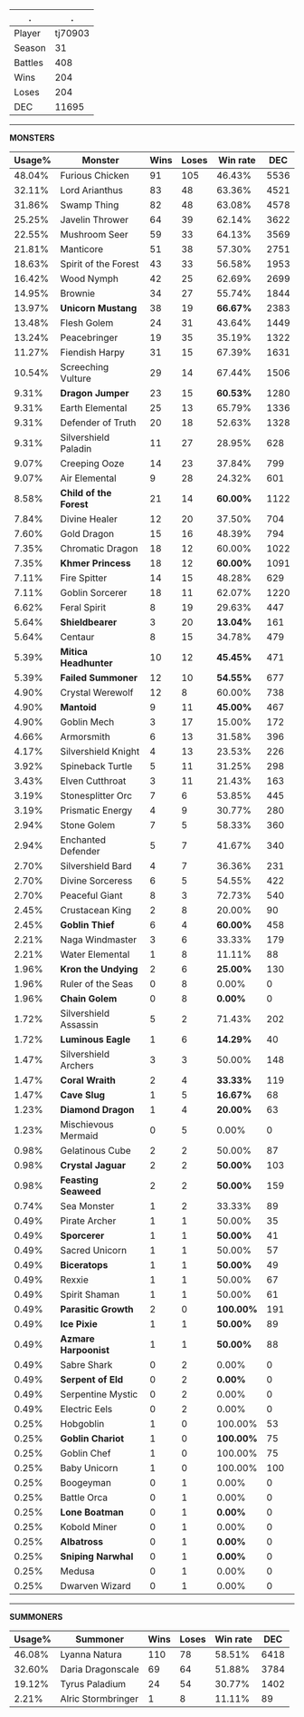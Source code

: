 .|.
|-|-
Player|tj70903
Season|31
Battles|408
Wins|204
Loses|204
DEC|11695

---
**MONSTERS**

Usage%|Monster|Wins|Loses|Win rate|DEC|
-|-|-|-|-|-|
48.04%|Furious Chicken|91|105|46.43%|5536|
32.11%|Lord Arianthus|83|48|63.36%|4521|
31.86%|Swamp Thing|82|48|63.08%|4578|
25.25%|Javelin Thrower|64|39|62.14%|3622|
22.55%|Mushroom Seer|59|33|64.13%|3569|
21.81%|Manticore|51|38|57.30%|2751|
18.63%|Spirit of the Forest|43|33|56.58%|1953|
16.42%|Wood Nymph|42|25|62.69%|2699|
14.95%|Brownie|34|27|55.74%|1844|
13.97%|**Unicorn Mustang**|38|19|**66.67%**|2383|
13.48%|Flesh Golem|24|31|43.64%|1449|
13.24%|Peacebringer|19|35|35.19%|1322|
11.27%|Fiendish Harpy|31|15|67.39%|1631|
10.54%|Screeching Vulture|29|14|67.44%|1506|
9.31%|**Dragon Jumper**|23|15|**60.53%**|1280|
9.31%|Earth Elemental|25|13|65.79%|1336|
9.31%|Defender of Truth|20|18|52.63%|1328|
9.31%|Silvershield Paladin|11|27|28.95%|628|
9.07%|Creeping Ooze|14|23|37.84%|799|
9.07%|Air Elemental|9|28|24.32%|601|
8.58%|**Child of the Forest**|21|14|**60.00%**|1122|
7.84%|Divine Healer|12|20|37.50%|704|
7.60%|Gold Dragon|15|16|48.39%|794|
7.35%|Chromatic Dragon|18|12|60.00%|1022|
7.35%|**Khmer Princess**|18|12|**60.00%**|1091|
7.11%|Fire Spitter|14|15|48.28%|629|
7.11%|Goblin Sorcerer|18|11|62.07%|1220|
6.62%|Feral Spirit|8|19|29.63%|447|
5.64%|**Shieldbearer**|3|20|**13.04%**|161|
5.64%|Centaur|8|15|34.78%|479|
5.39%|**Mitica Headhunter**|10|12|**45.45%**|471|
5.39%|**Failed Summoner**|12|10|**54.55%**|677|
4.90%|Crystal Werewolf|12|8|60.00%|738|
4.90%|**Mantoid**|9|11|**45.00%**|467|
4.90%|Goblin Mech|3|17|15.00%|172|
4.66%|Armorsmith|6|13|31.58%|396|
4.17%|Silvershield Knight|4|13|23.53%|226|
3.92%|Spineback Turtle|5|11|31.25%|298|
3.43%|Elven Cutthroat|3|11|21.43%|163|
3.19%|Stonesplitter Orc|7|6|53.85%|445|
3.19%|Prismatic Energy|4|9|30.77%|280|
2.94%|Stone Golem|7|5|58.33%|360|
2.94%|Enchanted Defender|5|7|41.67%|340|
2.70%|Silvershield Bard|4|7|36.36%|231|
2.70%|Divine Sorceress|6|5|54.55%|422|
2.70%|Peaceful Giant|8|3|72.73%|540|
2.45%|Crustacean King|2|8|20.00%|90|
2.45%|**Goblin Thief**|6|4|**60.00%**|458|
2.21%|Naga Windmaster|3|6|33.33%|179|
2.21%|Water Elemental|1|8|11.11%|88|
1.96%|**Kron the Undying**|2|6|**25.00%**|130|
1.96%|Ruler of the Seas|0|8|0.00%|0|
1.96%|**Chain Golem**|0|8|**0.00%**|0|
1.72%|Silvershield Assassin|5|2|71.43%|202|
1.72%|**Luminous Eagle**|1|6|**14.29%**|40|
1.47%|Silvershield Archers|3|3|50.00%|148|
1.47%|**Coral Wraith**|2|4|**33.33%**|119|
1.47%|**Cave Slug**|1|5|**16.67%**|68|
1.23%|**Diamond Dragon**|1|4|**20.00%**|63|
1.23%|Mischievous Mermaid|0|5|0.00%|0|
0.98%|Gelatinous Cube|2|2|50.00%|87|
0.98%|**Crystal Jaguar**|2|2|**50.00%**|103|
0.98%|**Feasting Seaweed**|2|2|**50.00%**|159|
0.74%|Sea Monster|1|2|33.33%|89|
0.49%|Pirate Archer|1|1|50.00%|35|
0.49%|**Sporcerer**|1|1|**50.00%**|41|
0.49%|Sacred Unicorn|1|1|50.00%|57|
0.49%|**Biceratops**|1|1|**50.00%**|49|
0.49%|Rexxie|1|1|50.00%|67|
0.49%|Spirit Shaman|1|1|50.00%|61|
0.49%|**Parasitic Growth**|2|0|**100.00%**|191|
0.49%|**Ice Pixie**|1|1|**50.00%**|89|
0.49%|**Azmare Harpoonist**|1|1|**50.00%**|88|
0.49%|Sabre Shark|0|2|0.00%|0|
0.49%|**Serpent of Eld**|0|2|**0.00%**|0|
0.49%|Serpentine Mystic|0|2|0.00%|0|
0.49%|Electric Eels|0|2|0.00%|0|
0.25%|Hobgoblin|1|0|100.00%|53|
0.25%|**Goblin Chariot**|1|0|**100.00%**|75|
0.25%|Goblin Chef|1|0|100.00%|75|
0.25%|Baby Unicorn|1|0|100.00%|100|
0.25%|Boogeyman|0|1|0.00%|0|
0.25%|Battle Orca|0|1|0.00%|0|
0.25%|**Lone Boatman**|0|1|**0.00%**|0|
0.25%|Kobold Miner|0|1|0.00%|0|
0.25%|**Albatross**|0|1|**0.00%**|0|
0.25%|**Sniping Narwhal**|0|1|**0.00%**|0|
0.25%|Medusa|0|1|0.00%|0|
0.25%|Dwarven Wizard|0|1|0.00%|0|

---
**SUMMONERS**

Usage%|Summoner|Wins|Loses|Win rate|DEC|
-|-|-|-|-|-|
46.08%|Lyanna Natura|110|78|58.51%|6418|
32.60%|Daria Dragonscale|69|64|51.88%|3784|
19.12%|Tyrus Paladium|24|54|30.77%|1402|
2.21%|Alric Stormbringer|1|8|11.11%|89|
